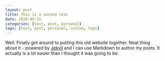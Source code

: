 ```yaml
---
layout: post
title: This is a second test
date: 2020-05-31
categories: [test, post, personal]
tags: [test, post, personal, custom, tags]
---
```


Well. Finally got around to putting this old website together. Neat thing about it - powered by [Jekyll](http://jekyllrb.com) and I can use Markdown to author my posts. It actually is a lot easier than I thought it was going to be.

